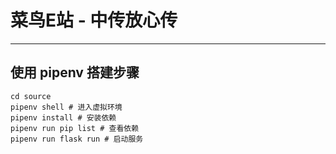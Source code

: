 # 菜鸟E站 - 中传放心传
---

## 使用 pipenv 搭建步骤

```shell
cd source
pipenv shell # 进入虚拟环境
pipenv install # 安装依赖
pipenv run pip list # 查看依赖
pipenv run flask run # 启动服务
```
